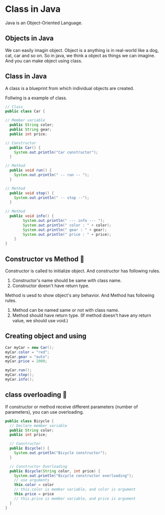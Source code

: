# Class in Java

Java is an Object-Oriented Language.

## Objects in Java

We can easily imagin object. Object is a anything is in real-world like a dog, cat, car and so on. So in java, we think a object as things we can imagine. And you can make object using class.

## Class in Java

A class is a blueprint from which individual objects are created.

Follwing is a example of class.

```java
// Class
public class Car {

// Member variable
  public String color;
  public String gear;
  public int price;

// Constructor
  public Car() {
    System.out.println("Car constructor");
  }

// Method
  public void run() {
    System.out.println(" -- run -- ");
  }

// Method
  public void stop() {
    System.out.println(" -- stop --");
  }
  
// Method
  public void info() {
		System.out.println(" --- info --- ");
		System.out.println(" color : " + color);
		System.out.println(" gear : " + gear);
		System.out.println(" price : " + price);
	}
}
```

## Constructor vs Method :memo:

Constructor is called to initialize object. And constructor has following rules.

1. Constructor's name should be same with class name.
2. Constructor doesn't have return type.

Method is uesd to show object's any behavior. And Method has following rules.

1. Method can be named same or not with class name.
2. Method should have return type. (If method doesn't have any return value, we should use void.)

## Creating object and using

```java
Car myCar = new Car();
myCar.color = "red";
myCar.gear = "auto";
myCar.price = 2000;

myCar.run();
myCar.stop();
myCar.info();
```

## class overloading :memo:

If constructor or method receive different parameters (number of parameters), you can use overloading. 

```java
public class Bicycle {
  // Declare member variable
  public String color;
  public int price;

  // Constructor
  public Bicycle() {
    System.out.println("Bicycle constructor");
  }

  // Constructor Overloading
  public Bicycle(String color, int price) {
    System.out.println("Bicycle constructor overloading");
    // use arguments
    this.color = color
    // this.color is member variable, and color is argument
    this.price = price
    // this.price is member variable, and price is argument
  }
}
```